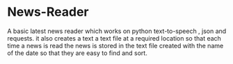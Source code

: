 # News-Reader
A basic latest news reader which works on python text-to-speech , json and requests. it also creates a text a text file at a required location so that each time a news is read the news is stored in the text file created with the name of the date so that they are easy to find and sort.
